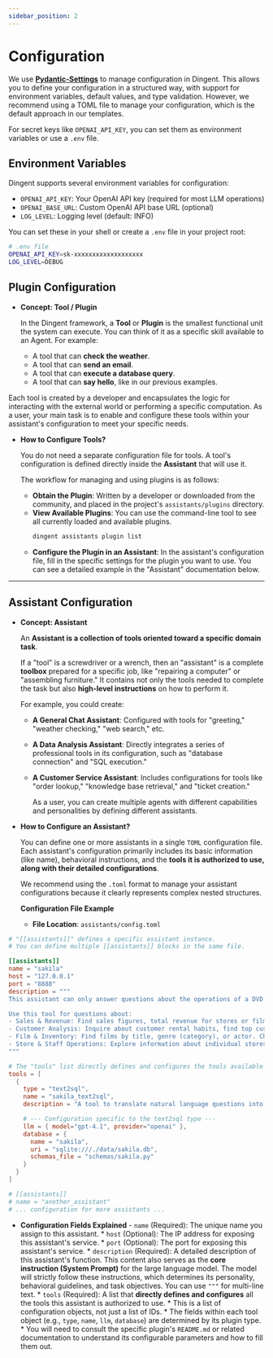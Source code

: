 ```yaml
---
sidebar_position: 2
---
```


# Configuration

We use [**Pydantic-Settings**](https://docs.pydantic.dev/latest/concepts/pydantic_settings/) to manage configuration in Dingent. This allows you to define your configuration in a structured way, with support for environment variables, default values, and type validation. However, we recommend using a TOML file to manage your configuration, which is the default approach in our templates.

For secret keys like `OPENAI_API_KEY`, you can set them as environment variables or use a `.env` file.

## Environment Variables

Dingent supports several environment variables for configuration:

- `OPENAI_API_KEY`: Your OpenAI API key (required for most LLM operations)
- `OPENAI_BASE_URL`: Custom OpenAI API base URL (optional)
- `LOG_LEVEL`: Logging level (default: INFO)

You can set these in your shell or create a `.env` file in your project root:

```bash
# .env file
OPENAI_API_KEY=sk-xxxxxxxxxxxxxxxxxxx
LOG_LEVEL=DEBUG
```

## Plugin Configuration

- **Concept: Tool / Plugin**

    In the Dingent framework, a **Tool** or **Plugin** is the smallest functional unit the system can execute. You can think of it as a specific skill available to an Agent. For example:

  * A tool that can **check the weather**.
  * A tool that can **send an email**.
  * A tool that can **execute a database query**.
  * A tool that can **say hello**, like in our previous examples.

Each tool is created by a developer and encapsulates the logic for interacting with the external world or performing a specific computation. As a user, your main task is to enable and configure these tools within your assistant's configuration to meet your specific needs.

- **How to Configure Tools?**

    You do not need a separate configuration file for tools. A tool's configuration is defined directly inside the **Assistant** that will use it.

    The workflow for managing and using plugins is as follows:

    -  **Obtain the Plugin**: Written by a developer or downloaded from the community, and placed in the project's `assistants/plugins` directory.
    -  **View Available Plugins**: You can use the command-line tool to see all currently loaded and available plugins.
        ```bash
        dingent assistants plugin list
        ```
    -  **Configure the Plugin in an Assistant**: In the assistant's configuration file, fill in the specific settings for the plugin you want to use. You can see a detailed example in the "Assistant" documentation below.

-----

## Assistant Configuration

- **Concept: Assistant**

    An **Assistant is a collection of tools oriented toward a specific domain task**.

    If a "tool" is a screwdriver or a wrench, then an "assistant" is a complete **toolbox** prepared for a specific job, like "repairing a computer" or "assembling furniture." It contains not only the tools needed to complete the task but also **high-level instructions** on how to perform it.

    For example, you could create:

  * **A General Chat Assistant**: Configured with tools for "greeting," "weather checking," "web search," etc.
  * **A Data Analysis Assistant**: Directly integrates a series of professional tools in its configuration, such as "database connection" and "SQL execution."
  * **A Customer Service Assistant**: Includes configurations for tools like "order lookup," "knowledge base retrieval," and "ticket creation."

    As a user, you can create multiple agents with different capabilities and personalities by defining different assistants.

- **How to Configure an Assistant?**

    You can define one or more assistants in a single `TOML` configuration file. Each assistant's configuration primarily includes its basic information (like name), behavioral instructions, and the **tools it is authorized to use, along with their detailed configurations**.

    We recommend using the `.toml` format to manage your assistant configurations because it clearly represents complex nested structures.

    **Configuration File Example**

  * **File Location**: `assistants/config.toml`

<!-- end list -->

```toml
# "[[assistants]]" defines a specific assistant instance.
# You can define multiple [[assistants]] blocks in the same file.

[[assistants]]
name = "sakila"
host = "127.0.0.1"
port = "8888"
description = """
This assistant can only answer questions about the operations of a DVD rental business stored in the database. The query should be about analyzing business performance, customer behavior, or film inventory.

Use this tool for questions about:
- Sales & Revenue: Find sales figures, total revenue for stores or films, and details about specific payments.
- Customer Analysis: Inquire about customer rental habits, find top customers, or analyze customer demographic data like their location.
- Film & Inventory: Find films by title, genre (category), or actor. Check inventory levels for a specific film at a particular store.
- Store & Staff Operations: Explore information about individual stores, their staff, and the rental transactions they process.
"""

# The "tools" list directly defines and configures the tools available to this assistant.
tools = [
  {
    type = "text2sql",
    name = "sakila_text2sql",
    description = "A tool to translate natural language questions into SQL queries for the Sakila database.",

    # --- Configuration specific to the text2sql type ---
    llm = { model="gpt-4.1", provider="openai" },
    database = {
      name = "sakila",
      uri = "sqlite:///./data/sakila.db",
      schemas_file = "schemas/sakila.py"
    }
  }
]

# [[assistants]]
# name = "another_assistant"
# ... configuration for more assistants ...
```

- **Configuration Fields Explained**
      - `name` (Required): The unique name you assign to this assistant.
      * `host` (Optional): The IP address for exposing this assistant's service.
      * `port` (Optional): The port for exposing this assistant's service.
      * `description` (Required): A detailed description of this assistant's function. This content also serves as the **core instruction (System Prompt)** for the large language model. The model will strictly follow these instructions, which determines its personality, behavioral guidelines, and task objectives. You can use `"""` for multi-line text.
      * `tools` (Required): A list that **directly defines and configures** all the tools this assistant is authorized to use.
          * This is a list of configuration objects, not just a list of IDs.
          * The fields within each tool object (e.g., `type`, `name`, `llm`, `database`) are determined by its plugin type.
          * You will need to consult the specific plugin's `README.md` or related documentation to understand its configurable parameters and how to fill them out.
